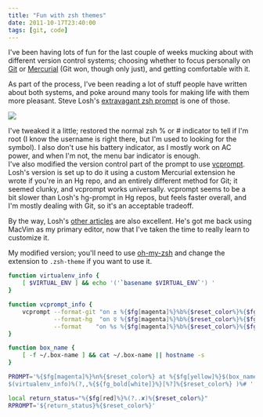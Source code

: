 ```yaml
---
title: "Fun with zsh themes"
date: 2011-10-17T23:40:00
tags: [git, code]
---
```


I've been having lots of fun for the last couple of weeks mucking about with different version control systems; choosing whether to focus personally on [Git][git] or [Mercurial][hg] (Git won, though only just), and getting comfortable with it.

As part of the process, I've been reading a lot of stuff people have written about both systems, and poke around many tools for making life with them more pleasant. Steve Losh's [extravagant zsh prompt][loshzsh] is one of those.

![](/images/zshprompt.png)

I've tweaked it a little; restored the normal zsh % or # indicator to tell if I'm root (I know the username is right there, but I'm used to looking for the symbol). I also don't use his battery indicator, as I mostly work on AC power, and when I'm not, the menu bar indicator is enough.  
I've also modified the version control part of the prompt to use [vcprompt][vcp]. Losh's version is set up to do it using a custom Mercurial extension he wrote if you're in an Hg repo, and an entirely different method for Git; it seemed clunky, and vcprompt works universally. vcprompt seems to be a bit slower than Losh's hg-prompt in Hg repos, but feels faster overall, and I'm mostly dealing with Git, so it's an acceptable tradeoff.

By the way, Losh's [other articles][loshblog] are also excellent. He's got me back using MacVim as my primary editor, now that I've taken the time to really learn to customize it.

My modified version; you'll need to use [oh-my-zsh][omz] and change the extension to `.zsh-theme` if you want to use it.

```zsh
function virtualenv_info {
    [ $VIRTUAL_ENV ] && echo '('`basename $VIRTUAL_ENV`') '
}

function vcprompt_info {
    vcprompt --format-git "on ± %{$fg[magenta]%}%b%{$reset_color%}%{$fg[green]%}%u%m%a%{$reset_color%}" \
             --format-hg  "on ☿ %{$fg[magenta]%}%b%{$reset_color%}%{$fg[green]%}%u%m%{$reset_color%}" \
             --format    "on %s %{$fg[magenta]%}%b%{$reset_color%}%{$fg[green]%}%u%m%{$reset_color%}"
}

function box_name {
    [ -f ~/.box-name ] && cat ~/.box-name || hostname -s
}

PROMPT='%{$fg[magenta]%}%n%{$reset_color%} at %{$fg[yellow]%}$(box_name)%{$reset_color%} in %{$fg_bold[green]%}${PWD/#$HOME/~}%{$reset_color%} $(vcprompt_info)
$(virtualenv_info)%(?,,%{${fg_bold[white]}%}[%?]%{$reset_color%} )%# '

local return_status="%{$fg[red]%}%(?..✘)%{$reset_color%}"
RPROMPT='${return_status}%{$reset_color%}'
```

[hg]: http://mercurial.selenic.com/
[git]: http://git-scm.com
[loshzsh]: http://stevelosh.com/blog/2010/02/my-extravagant-zsh-prompt/
[vcp]: http://vcprompt.com/
[omz]: https://github.com/robbyrussell/oh-my-zsh
[loshblog]: http://stevelosh.com/blog/
